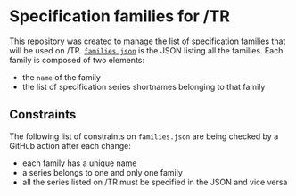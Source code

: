 # Specification families for /TR

This repository was created to manage the list of specification families that will be used on /TR.
[`families.json`](https://github.com/w3c/spec-families/blob/main/families.json) is the JSON listing all the families. Each family is composed of two elements:
* the `name` of the family
* the list of specification series shortnames belonging to that family

## Constraints

The following list of constraints on `families.json` are being checked by a GitHub action after each change:
* each family has a unique name
* a series belongs to one and only one family
* all the series listed on /TR must be specified in the JSON and vice versa
